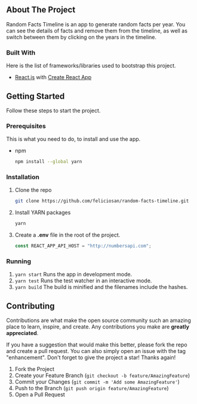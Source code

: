 ## About The Project

Random Facts Timeline is an app to generate random facts per year. You can see the details of facts and remove them from the timeline, as well as switch between them by clicking on the years in the timeline.

### Built With

Here is the list of frameworks/libraries used to bootstrap this project.

- [React.js](https://reactjs.org/) with [Create React App](https://create-react-app.dev/docs/getting-started)

## Getting Started

Follow these steps to start the project.

### Prerequisites

This is what you need to do, to install and use the app.

- npm
  ```sh
  npm install --global yarn
  ```

### Installation

1. Clone the repo
   ```sh
   git clone https://github.com/feliciosan/random-facts-timeline.git
   ```
2. Install YARN packages
   ```sh
   yarn
   ```
3. Create a **.env** file in the root of the project.
   ```js
   const REACT_APP_API_HOST = "http://numbersapi.com";
   ```

### Running

1. `yarn start` Runs the app in development mode.
2. `yarn test` Runs the test watcher in an interactive mode.
3. `yarn build` The build is minified and the filenames include the hashes.

## Contributing

Contributions are what make the open source community such an amazing place to learn, inspire, and create. Any contributions you make are **greatly appreciated**.

If you have a suggestion that would make this better, please fork the repo and create a pull request. You can also simply open an issue with the tag "enhancement".
Don't forget to give the project a star! Thanks again!

1. Fork the Project
2. Create your Feature Branch (`git checkout -b feature/AmazingFeature`)
3. Commit your Changes (`git commit -m 'Add some AmazingFeature'`)
4. Push to the Branch (`git push origin feature/AmazingFeature`)
5. Open a Pull Request
